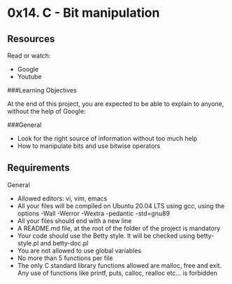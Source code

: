 # 0x14. C - Bit manipulation



## Resources

Read or watch:

* Google
* Youtube


###Learning Objectives

At the end of this project, you are expected to be able to explain to anyone, without the help of Google:

###General

* Look for the right source of information without too much help
* How to manipulate bits and use bitwise operators

## Requirements

General
* Allowed editors: vi, vim, emacs
* All your files will be compiled on Ubuntu 20.04 LTS using gcc, using the options -Wall -Werror -Wextra -pedantic -std=gnu89
* All your files should end with a new line
* A README.md file, at the root of the folder of the project is mandatory
* Your code should use the Betty style. It will be checked using betty-style.pl and betty-doc.pl
* You are not allowed to use global variables
* No more than 5 functions per file
* The only C standard library functions allowed are malloc, free and exit. Any use of functions like printf, puts, calloc, realloc etc… is forbidden
